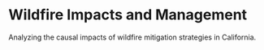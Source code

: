# Wildfire Impacts and Management
Analyzing the causal impacts of wildfire mitigation strategies in California.


